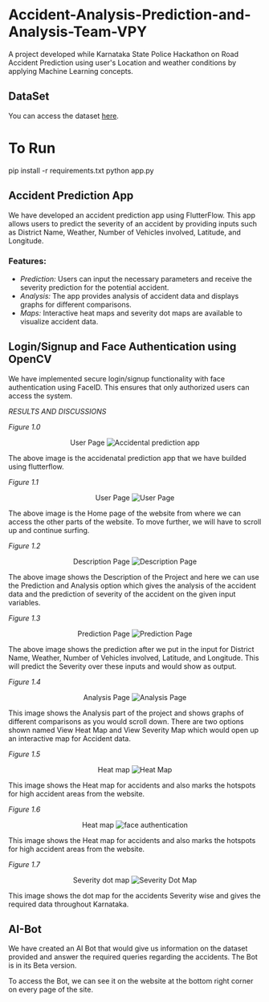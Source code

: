 # Accident-Analysis-Prediction-and-Analysis-Team-VPY
A project developed while Karnataka State Police Hackathon on Road Accident Prediction using user's Location and weather conditions by applying Machine Learning concepts.

## DataSet
You can access the dataset [here](https://drive.google.com/drive/folders/1iHHYRkGRhYfO-lTaEjnrkO-QQE428WLU).

# To Run 
pip install -r requirements.txt
python app.py


## Accident Prediction App
We have developed an accident prediction app using FlutterFlow. This app allows users to predict the severity of an accident by providing inputs such as District Name, Weather, Number of Vehicles involved, Latitude, and Longitude. 

### Features:
- *Prediction:* Users can input the necessary parameters and receive the severity prediction for the potential accident.
- *Analysis:* The app provides analysis of accident data and displays graphs for different comparisons.
- *Maps:* Interactive heat maps and severity dot maps are available to visualize accident data.

## Login/Signup and Face Authentication using OpenCV
We have implemented secure login/signup functionality with face authentication using FaceID. This ensures that only authorized users can access the system.

*RESULTS AND DISCUSSIONS*

*Figure 1.0* 

<p align="center">
User Page
  <img src="https://drive.google.com/file/d/1dplPGPSgPt3ftlw4SUwJ4WsMVtLLqTxk/view?usp=drive_link" alt="Accidental prediction app">
</p>

The above image is the accidenatal prediction app that we have builded using flutterflow.

*Figure 1.1* 

<p align="center">
User Page
  <img src="blob:https://drive.google.com/file/d/1CvzKvW1MkUFdZRO3G3jupBHRX71EaGLL/view?usp=drive_link" alt="User Page">
</p>

The above image is the Home page of the website from where we can access the other parts of the website. To move further, we will have to scroll up and continue surfing.

*Figure 1.2* 
<p align="center">
Description Page
  <img src="https://drive.google.com/file/d/1xSbmsTEmUdnMXuIN7j35dpmNwQfgj5C_/view?usp=sharing" alt="Description Page">
</p>

The above image shows the Description of the Project and here we can use the Prediction and Analysis option which gives the analysis of the accident data and the prediction of severity of the accident on the given input variables.

*Figure 1.3* 
<p align="center">
Prediction Page
  <img src="https://drive.google.com/file/d/1ImlcU7H3TIYEz3Lr-urnM62M8rbZ7VUA/view?usp=sharing" alt="Prediction Page">
</p>

The above image shows the prediction after we put in the input for District Name, Weather, Number of Vehicles involved, Latitude, and Longitude. This will predict the Severity over these inputs and would show as output.

*Figure 1.4* 
<p align="center">
Analysis Page
  <img src="blob:https://drive.google.com/file/d/1HXyDrEfARBsJsMbzEABqhIVp7KAH2ZGX/view?usp=sharing" alt="Analysis Page">
</p>

This image shows the Analysis part of the project and shows graphs of different comparisons as you would scroll down. There are two options shown named View Heat Map and View Severity Map which would open up an interactive map for Accident data.

*Figure 1.5* 
<p align="center">
Heat map
  <img src="blob:https://drive.google.com/file/d/1_H7U-eSkUtH6ax-qevcoqkOAEJ3Oknhz/view?usp=drive_link" alt="Heat Map">
</p>

This image shows the Heat map for accidents and also marks the hotspots for high accident areas from the website.

*Figure 1.6* 
<p align="center">
Heat map
  <img src="https://drive.google.com/file/d/1xU28-sFRZN10pXu_cGDI-o7u4lfXhOLJ/view?usp=sharing" alt="face authentication ">
</p>

This image shows the Heat map for accidents and also marks the hotspots for high accident areas from the website.

*Figure 1.7* 
<p align="center">
Severity dot map
  <img src="blob:https://drive.google.com/file/d/12eClbrLILn6LSHbFoMLBHdWRoGf4sT2v/view?usp=drive_link" alt="Severity Dot Map">
</p>

This image shows the dot map for the accidents Severity wise and gives the required data throughout Karnataka.

## AI-Bot
We have created an AI Bot that would give us information on the dataset provided and answer the required queries regarding the accidents.
The Bot is in its Beta version.

To access the Bot, we can see it on the website at the bottom right corner on every page of the site.

